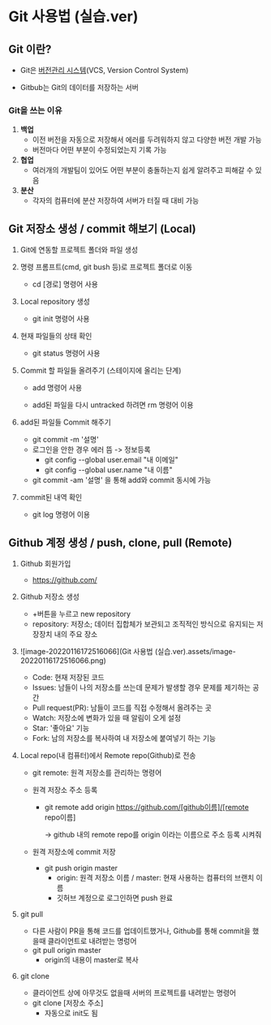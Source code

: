# Git 사용법 (실습.ver)

[참조]: https://www.zerocho.com/category/Git



## Git 이란?

- Git은 <u>버전관리 시스템</u>(VCS, Version Control System)

- Gitbub는 Git의 데이터를 저장하는 서버

### Git을 쓰는 이유

1. **백업**
   - 이전 버전을 자동으로 저장해서 에러를 두려워하지 않고 다양한 버전 개발 가능
   - 버전마다 어떤 부분이 수정되었는지 기록 가능
2. **협업**
   - 여러개의 개발팀이 있어도 어떤 부분이 충돌하는지 쉽게 알려주고 피해갈 수 있음
3. **분산**
   - 각자의 컴퓨터에 분산 저장하여 서버가 터질 때 대비 가능 



## Git 저장소 생성 / commit 해보기 (Local)

1. Git에 연동할 프로젝트 폴더와 파일 생성

2. 명령 프롬프트(cmd, git bush 등)로 프로젝트 폴더로 이동

   - cd [경로] 명령어 사용

3. Local repository 생성

   - git init 명령어 사용

4. 현재 파일들의 상태 확인

   - git status 명령어 사용

5. Commit 할 파일들 올려주기 (스테이지에 올리는 단계)

   - add 명령어 사용

   - add된 파일을 다시 untracked 하려면 rm 명령어 이용

6. add된 파일들 Commit 해주기

   - git commit -m '설명'
   - 로그인을 안한 경우 에러 뜸 -> 정보등록
     - git config --global user.email "내 이메일"
     - git config --global user.name "내 이름"
   - git commit -am '설명' 을 통해 add와 commit 동시에 가능

7. commit된 내역 확인
   - git log 명령어 이용



## Github 계정 생성 / push, clone, pull (Remote)

1. Github 회원가입

   - https://github.com/

2. Github 저장소 생성

   - +버튼을 누르고 new repository
   - repository: 저장소; 데이터 집합체가 보관되고 조직적인 방식으로 유지되는 저장장치 내의 주요 장소

3. ![image-20220116172516066](Git 사용법 (실습.ver).assets/image-20220116172516066.png)

   - Code: 현재 저장된 코드
   - Issues: 남들이 나의 저장소를 쓰는데 문제가 발생할 경우 문제를 제기하는 공간
   - Pull request(PR): 남들이 코드를 직접 수정해서 올려주는 곳
   - Watch: 저장소에 변화가 있을 때 알림이 오게 설정
   - Star: '좋아요' 기능
   - Fork: 남의 저장소를 복사하여 내 저장소에 붙여넣기 하는 기능

4. Local repo(내 컴퓨터)에서 Remote repo(Github)로 전송

   - git remote: 원격 저장소를 관리하는 명령어

   - 원격 저장소 주소 등록

     - git remote add origin https://github.com/[github이름]/[remote repo이름]

       -> github 내의 remote repo를 origin 이라는 이름으로 주소 등록 시켜줘

   - 원격 저장소에 commit 저장

     - git push origin master
       - origin: 원격 저장소 이름 / master: 현재 사용하는 컴퓨터의 브랜치 이름
       - 깃허브 계정으로 로그인하면 push 완료

5. git pull

   - 다른 사람이 PR을 통해 코드를 업데이트했거나, Github를 통해 commit을 했을때 클라이언트로 내려받는 명렁어
   - git pull origin master
     - origin의 내용이 master로 복사

6. git clone

   - 클라이언트 상에 아무것도 없을때 서버의 프로젝트를 내려받는 명령어
   - git clone [저장소 주소]
     - 자동으로 init도 됨